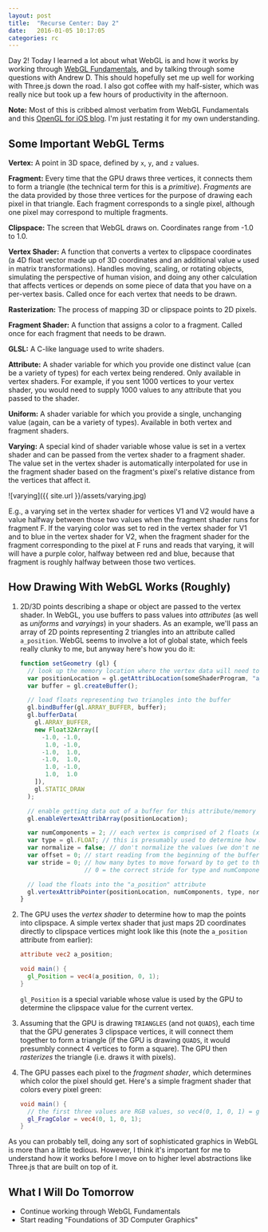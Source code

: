 ```yaml
---
layout: post
title:  "Recurse Center: Day 2"
date:   2016-01-05 10:17:05
categories: rc
---
```

Day 2! Today I learned a lot about what WebGL is and how it works by working through [WebGL Fundamentals](http://webglfundamentals.org), and by talking through some questions with Andrew D. This should hopefully set me up well for working with Three.js down the road. I also got coffee with my half-sister, which was really nice but took up a few hours of productivity in the afternoon.

**Note:** Most of this is cribbed almost verbatim from WebGL Fundamentals and this [OpenGL for iOS blog](http://iphonedevelopment.blogspot.com/2010/11/opengl-es-20-for-ios-chapter-4.html). I'm just restating it for my own understanding.

## Some Important WebGL Terms

**Vertex:** A point in 3D space, defined by `x`, `y`, and `z` values.

**Fragment:** Every time that the GPU draws three vertices, it connects them to form a triangle (the technical term for this is a _primitive_). _Fragments_ are the data provided by those three vertices for the purpose of drawing each pixel in that triangle. Each fragment corresponds to a single pixel, although one pixel may correspond to multiple fragments.

**Clipspace:** The screen that WebGL draws on. Coordinates range from -1.0 to 1.0.

**Vertex Shader:** A function that converts a vertex to clipspace coordinates (a 4D float vector made up of 3D coordinates and an additional value `w` used in matrix transformations). Handles moving, scaling, or rotating objects, simulating the perspective of human vision, and doing any other calculation that affects vertices or depends on some piece of data that you have on a per-vertex basis. Called once for each vertex that needs to be drawn.

**Rasterization:** The process of mapping 3D or clipspace points to 2D pixels.

**Fragment Shader:** A function that assigns a color to a fragment. Called once for each fragment that needs to be drawn.

**GLSL:** A C-like language used to write shaders.

**Attribute:** A shader variable for which you provide one distinct value (can be a variety of types) for each vertex being rendered. Only available in vertex shaders. For example, if you sent 1000 vertices to your vertex shader, you would need to supply 1000 values to any attribute that you passed to the shader.

**Uniform:** A shader variable for which you provide a single, unchanging value (again, can be a variety of types). Available in both vertex and fragment shaders.

**Varying:** A special kind of shader variable whose value is set in a vertex shader and can be passed from the vertex shader to a fragment shader. The value set in the vertex shader is automatically interpolated for use in the fragment shader based on the fragment's pixel's relative distance from the vertices that affect it.

![varying]({{ site.url }}/assets/varying.jpg)

E.g., a varying set in the vertex shader for vertices V1 and V2 would have a value halfway between those two values when the fragment shader runs for fragment F. If the varying color was set to red in the vertex shader for V1 and to blue in the vertex shader for V2, when the fragment shader for the fragment corresponding to the pixel at F runs and reads that varying, it will will have a purple color, halfway between red and blue, because that fragment is roughly halfway between those two vertices.

## How Drawing With WebGL Works (Roughly)

1. 2D/3D points describing a shape or object are passed to the vertex shader.
   In WebGL, you use buffers to pass values into _attributes_ (as well as _uniforms_ and _varyings_) in your shaders. As an example, we'll pass an array of 2D points representing 2 triangles into an attribute called `a_position`. WebGL seems to involve a lot of global state, which feels really clunky to me, but anyway here's how you do it:

    ```javascript
    function setGeometry (gl) {
      // look up the memory location where the vertex data will need to go
      var positionLocation = gl.getAttribLocation(someShaderProgram, "a_position");
      var buffer = gl.createBuffer();

      // load floats representing two triangles into the buffer
      gl.bindBuffer(gl.ARRAY_BUFFER, buffer);
      gl.bufferData(
        gl.ARRAY_BUFFER,
        new Float32Array([
          -1.0, -1.0,
           1.0, -1.0,
          -1.0,  1.0,
          -1.0,  1.0,
           1.0, -1.0,
           1.0,  1.0
        ]),
        gl.STATIC_DRAW
      );

      // enable getting data out of a buffer for this attribute/memory location
      gl.enableVertexAttribArray(positionLocation);

      var numComponents = 2; // each vertex is comprised of 2 floats (x, y)
      var type = gl.FLOAT; // this is presumably used to determine how many bytes each element in the buffer takes up
      var normalize = false; // don't normalize the values (we don't need to worry about what this means right now)
      var offset = 0; // start reading from the beginning of the buffer
      var stride = 0; // how many bytes to move forward by to get to the next vertex
                      // 0 = the correct stride for type and numComponents

      // load the floats into the "a_position" attribute
      gl.vertexAttribPointer(positionLocation, numComponents, type, normalize, offset, stride);
    }
    ```

2. The GPU uses the _vertex shader_ to determine how to map the points into clipspace.
   A simple vertex shader that just maps 2D coordinates directly to clipspace vertices might look like this (note the `a_position` attribute from earlier):

    ```glsl
    attribute vec2 a_position;

    void main() {
      gl_Position = vec4(a_position, 0, 1);
    }
    ```

    `gl_Position` is a special variable whose value is used by the GPU to determine the clipspace value for the current vertex.

3. Assuming that the GPU is drawing `TRIANGLES` (and not `QUADS`), each time that the GPU generates 3 clipspace vertices, it will
   connect them together to form a triangle (if the GPU is drawing `QUADS`, it would presumbly connect 4 vertices to form a square). The GPU then _rasterizes_ the triangle (i.e. draws it with pixels).

4. The GPU passes each pixel to the _fragment shader_, which determines which color the pixel should get. Here's a simple
   fragment shader that colors every pixel green:

    ```glsl
    void main() {
      // the first three values are RGB values, so vec4(0, 1, 0, 1) = green
      gl_FragColor = vec4(0, 1, 0, 1);
    }
    ```

As you can probably tell, doing any sort of sophisticated graphics in WebGL is more than a little tedious. However, I think it's important for me to understand how it works before I move on to higher level abstractions like Three.js that are built on top of it.

## What I Will Do Tomorrow

- Continue working through WebGL Fundamentals
- Start reading "Foundations of 3D Computer Graphics"
